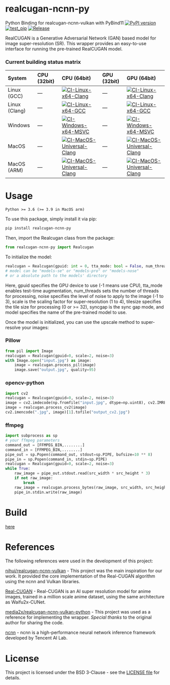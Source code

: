 # realcugan-ncnn-py
Python Binding for realcugan-ncnn-vulkan with PyBind11 [![PyPI version](https://badge.fury.io/py/realcugan-ncnn-py.svg)](https://badge.fury.io/py/realcugan-ncnn-py) [![test_pip](https://github.com/Tohrusky/realcugan-ncnn-py/actions/workflows/test_pip.yml/badge.svg)](https://github.com/Tohrusky/realcugan-ncnn-py/actions/workflows/test_pip.yml)  [![Release](https://github.com/Tohrusky/realcugan-ncnn-py/actions/workflows/Release.yml/badge.svg)](https://github.com/Tohrusky/realcugan-ncnn-py/actions/workflows/Release.yml)

RealCUGAN is a Generative Adversarial Network (GAN) based model for image super-resolution (SR). This wrapper provides an easy-to-use interface for running the pre-trained RealCUGAN model.

### Current building status matrix

| System            | CPU (32bit)                                                         | CPU (64bit)                                                                     | GPU (32bit)                                                     | GPU (64bit)                                                         |
| :---------------- | :------------------------------------------------------------------ | :------------------------------------------------------------------------------ | :-------------------------------------------------------------- | :------------------------------------------------------------------ |
| Linux (GCC)       | —                                                                   | [![CI-Linux-x64-Clang](https://github.com/Tohrusky/realcugan-ncnn-py/actions/workflows/CI-Linux-x64-Clang.yml/badge.svg)](https://github.com/Tohrusky/realcugan-ncnn-py/actions/workflows/CI-Linux-x64-Clang.yml)               | —                                                               | [![CI-Linux-x64-Clang](https://github.com/Tohrusky/realcugan-ncnn-py/actions/workflows/CI-Linux-x64-Clang.yml/badge.svg)](https://github.com/Tohrusky/realcugan-ncnn-py/actions/workflows/CI-Linux-x64-Clang.yml)     |
| Linux (Clang)     | —                                                                   | [![CI-Linux-x64-GCC](https://github.com/Tohrusky/realcugan-ncnn-py/actions/workflows/CI-Linux-x64-GCC.yml/badge.svg)](https://github.com/Tohrusky/realcugan-ncnn-py/actions/workflows/CI-Linux-x64-GCC.yml)             | —                                                               | [![CI-Linux-x64-GCC](https://github.com/Tohrusky/realcugan-ncnn-py/actions/workflows/CI-Linux-x64-GCC.yml/badge.svg)](https://github.com/Tohrusky/realcugan-ncnn-py/actions/workflows/CI-Linux-x64-GCC.yml) |
| Windows           | —                                                                   | [![CI-Windows-x64-MSVC](https://github.com/Tohrusky/realcugan-ncnn-py/actions/workflows/CI-Windows-x64-MSVC.yml/badge.svg)](https://github.com/Tohrusky/realcugan-ncnn-py/actions/workflows/CI-Windows-x64-MSVC.yml)                   | —                                                               | [![CI-Windows-x64-MSVC](https://github.com/Tohrusky/realcugan-ncnn-py/actions/workflows/CI-Windows-x64-MSVC.yml/badge.svg)](https://github.com/Tohrusky/realcugan-ncnn-py/actions/workflows/CI-Windows-x64-MSVC.yml)        |
| MacOS             | —                                                                   | [![CI-MacOS-Universal-Clang](https://github.com/Tohrusky/realcugan-ncnn-py/actions/workflows/CI-MacOS-Universal-Clang.yml/badge.svg)](https://github.com/Tohrusky/realcugan-ncnn-py/actions/workflows/CI-MacOS-Universal-Clang.yml)                        | —                                                               | [![CI-MacOS-Universal-Clang](https://github.com/Tohrusky/realcugan-ncnn-py/actions/workflows/CI-MacOS-Universal-Clang.yml/badge.svg)](https://github.com/Tohrusky/realcugan-ncnn-py/actions/workflows/CI-MacOS-Universal-Clang.yml)             |
| MacOS (ARM)       | —                                                                   | [![CI-MacOS-Universal-Clang](https://github.com/Tohrusky/realcugan-ncnn-py/actions/workflows/CI-MacOS-Universal-Clang.yml/badge.svg)](https://github.com/Tohrusky/realcugan-ncnn-py/actions/workflows/CI-MacOS-Universal-Clang.yml)                    | —                                                               | [![CI-MacOS-Universal-Clang](https://github.com/Tohrusky/realcugan-ncnn-py/actions/workflows/CI-MacOS-Universal-Clang.yml/badge.svg)](https://github.com/Tohrusky/realcugan-ncnn-py/actions/workflows/CI-MacOS-Universal-Clang.yml)        |



# Usage
```Python >= 3.6 (>= 3.9 in MacOS arm)```

To use this package, simply install it via pip:
```sh
pip install realcugan-ncnn-py
```
Then, import the Realcugan class from the package:

```python
from realcugan-ncnn-py import Realcugan
```
To initialize the model:

```python
realcugan = Realcugan(gpuid: int = 0, tta_mode: bool = False, num_threads: int = 1, noise: int = -1, scale: int = 2, tilesize: int = 0, syncgap: int = 3, model: str = "models-se", **_kwargs)
# model can be "models-se" or "models-pro" or "models-nose"
# or a absolute path to the models' directory
```
Here, gpuid specifies the GPU device to use (-1 means use CPU), tta_mode enables test-time augmentation, num_threads sets the number of threads for processing, noise specifies the level of noise to apply to the image (-1 to 3), scale is the scaling factor for super-resolution (1 to 4), tilesize specifies the tile size for processing (0 or >= 32), syncgap is the sync gap mode, and model specifies the name of the pre-trained model to use.

Once the model is initialized, you can use the upscale method to super-resolve your images:

### Pillow
```python
from pil import Image
realcugan = Realcugan(gpuid=0, scale=2, noise=3)
with Image.open("input.jpg") as image:
    image = realcugan.process_pil(image)
    image.save("output.jpg", quality=95)
```

### opencv-python
```python
import cv2
realcugan = Realcugan(gpuid=0, scale=2, noise=3)
image = cv2.imdecode(np.fromfile("input.jpg", dtype=np.uint8), cv2.IMREAD_COLOR)
image = realcugan.process_cv2(image)
cv2.imencode(".jpg", image)[1].tofile("output_cv2.jpg")
```

### ffmpeg
```python
import subprocess as sp
# your ffmpeg parameters
command_out = [FFMPEG_BIN,........] 
command_in = [FFMPEG_BIN,........]
pipe_out = sp.Popen(command_out, stdout=sp.PIPE, bufsize=10 ** 8)
pipe_in = sp.Popen(command_in, stdin=sp.PIPE)
realcugan = Realcugan(gpuid=0, scale=2, noise=3)
while True:
    raw_image = pipe_out.stdout.read(src_width * src_height * 3)
    if not raw_image:
        break
    raw_image = realcugan.process_bytes(raw_image, src_width, src_height, 3)
    pipe_in.stdin.write(raw_image)
```
# Build
[here](https://github.com/Tohrusky/realcugan-ncnn-py/blob/main/.github/workflows/Release.yml) 


# References
The following references were used in the development of this project:

[nihui/realcugan-ncnn-vulkan](https://github.com/nihui/realcugan-ncnn-vulkan) - This project was the main inspiration for our work. It provided the core implementation of the Real-CUGAN algorithm using the ncnn and Vulkan libraries.

[Real-CUGAN](https://github.com/bilibili/ailab/tree/main/Real-CUGAN) - Real-CUGAN is an AI super resolution model for anime images, trained in a million scale anime dataset, using the same architecture as Waifu2x-CUNet.

[media2x/realcugan-ncnn-vulkan-python](https://github.com/media2x/realcugan-ncnn-vulkan-python) - This project was used as a reference for implementing the wrapper. *Special thanks* to the original author for sharing the code. 

[ncnn](https://github.com/Tencent/ncnn) - ncnn is a high-performance neural network inference framework developed by Tencent AI Lab. 

# License
This project is licensed under the BSD 3-Clause - see the [LICENSE file](https://github.com/Tohrusky/realcugan-ncnn-py/blob/main/LICENSE) for details.
